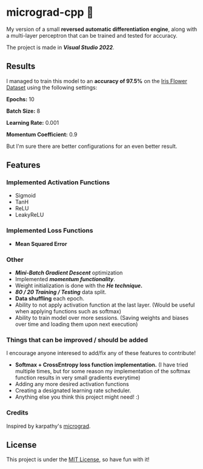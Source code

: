 # micrograd-cpp 🧠

My version of a small **reversed automatic differentiation engine**, along with a multi-layer perceptron that can be trained and tested for accuracy. 

The project is made in _**Visual Studio 2022**_.



## Results

I managed to train this model to an **accuracy of 97.5%** on the [Iris Flower Dataset](https://www.kaggle.com/datasets/arshid/iris-flower-dataset) using the following settings:

**Epochs:** 10

**Batch Size:** 8

**Learning Rate:** 0.001

**Momentum Coefficient:** 0.9

But I'm sure there are better configurations for an even better result.

## Features

### Implemented Activation Functions

* Sigmoid
* TanH
* ReLU
* LeakyReLU

### Implemented Loss Functions

* **Mean Squared Error**

### Other

* _**Mini-Batch Gradient Descent**_ optimization
* Implemented _**momentum functionality**_.
* Weight initialization is done with the _**He technique.**_
* _**80 / 20 Training / Testing**_ data split.
* **Data shuffling** each epoch.
* Ability to not apply activation function at the last layer. (Would be useful when applying functions such as softmax)
* Ability to train model over more sessions. (Saving weights and biases over time and loading them upon next execution)

### Things that can be improved / should be added

I encourage anyone interesed to add/fix any of these features to contribute!

* **Softmax + CrossEntropy loss function implementation.** (I have tried multiple times, but for some reason my implementation of the softmax function results in very small gradients everytime)
* Adding any more desired activation functions
* Creating a designated learning rate scheduler.
* Anything else you think this project might need! :)

### Credits

Inspired by karpathy's [micrograd](https://github.com/karpathy/micrograd).

## License

This project is under the  [MIT License](https://github.com/VladBonciu/micrograd-cpp/blob/main/LICENSE), so have fun with it!
